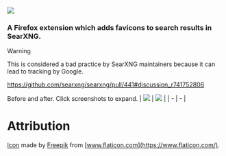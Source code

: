 ![](https://github.com/micahmo/searxng-favicons/assets/7417301/f3e569cd-620b-48ee-ad55-3244eb6284f3)

### A Firefox extension which adds favicons to search results in SearXNG.

> [!WARNING]  
> This is considered a bad practice by SearXNG maintainers because it can lead to tracking by Google.
> 
> https://github.com/searxng/searxng/pull/441#discussion_r741752806

Before and after. Click screenshots to expand.
| ![](https://github.com/micahmo/searxng-favicons/assets/7417301/9f37de7c-705e-400d-becb-647794388458) | ![](https://github.com/micahmo/searxng-favicons/assets/7417301/a9ae03fd-5228-455c-84cc-befd0b52819c) |
| - | - |

# Attribution
[Icon](https://www.flaticon.com/free-icon/search_1322618) made by [Freepik](https://www.flaticon.com/authors/freepik) from [www.flaticon.com](https://www.flaticon.com/).